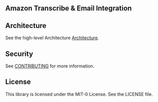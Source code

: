 ## Amazon Transcribe & Email Integration

## Architecture

See the high-level Architecture [Architecture](ArchitectureDiagram.svg).


## Security

See [CONTRIBUTING](CONTRIBUTING.md#security-issue-notifications) for more information.

## License

This library is licensed under the MIT-0 License. See the LICENSE file.

